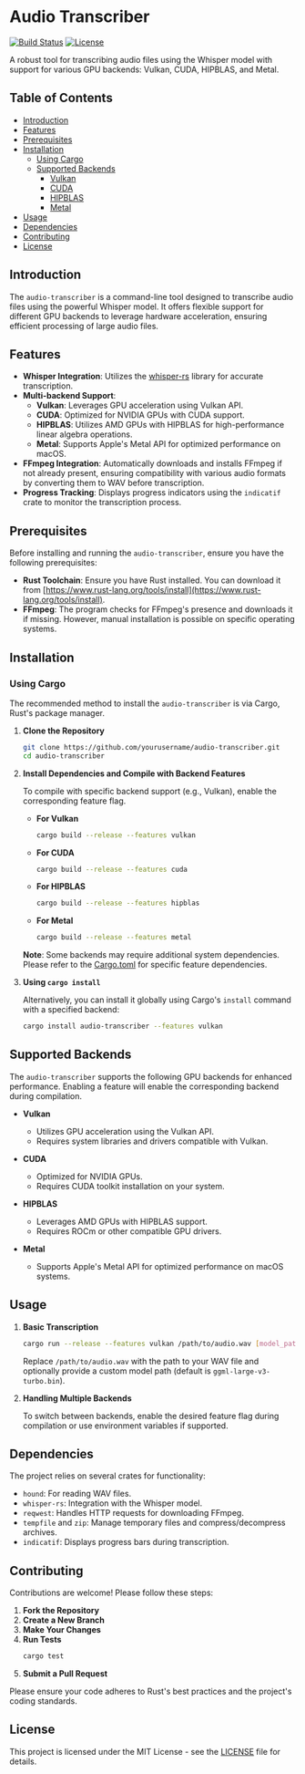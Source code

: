 # Audio Transcriber

[![Build 
Status](https://github.com/yourusername/audio-transcriber/workflows/CI/badge.svg)](https://github.com/yourusername/audio-transcriber/actions)
[![License](https://img.shields.io/badge/License-MIT-blue.svg)](LICENSE)

A robust tool for transcribing audio files using the Whisper model with support for various GPU backends: Vulkan, CUDA, HIPBLAS, and Metal.

## Table of Contents

- [Introduction](#introduction)
- [Features](#features)
- [Prerequisites](#prerequisites)
- [Installation](#installation)
  - [Using Cargo](#using-cargo)
  - [Supported Backends](#supported-backends)
    - [Vulkan](#vulkan)
    - [CUDA](#cuda)
    - [HIPBLAS](#hipblas)
    - [Metal](#metal)
- [Usage](#usage)
- [Dependencies](#dependencies)
- [Contributing](#contributing)
- [License](#license)

## Introduction

The `audio-transcriber` is a command-line tool designed to transcribe audio files using the powerful Whisper model. It offers flexible support 
for different GPU backends to leverage hardware acceleration, ensuring efficient processing of large audio files.

## Features

- **Whisper Integration**: Utilizes the [whisper-rs](https://github.com/alyssaq/rust-whisper) library for accurate transcription.
- **Multi-backend Support**:
  - **Vulkan**: Leverages GPU acceleration using Vulkan API.
  - **CUDA**: Optimized for NVIDIA GPUs with CUDA support.
  - **HIPBLAS**: Utilizes AMD GPUs with HIPBLAS for high-performance linear algebra operations.
  - **Metal**: Supports Apple's Metal API for optimized performance on macOS.
- **FFmpeg Integration**: Automatically downloads and installs FFmpeg if not already present, ensuring compatibility with various audio formats 
by converting them to WAV before transcription.
- **Progress Tracking**: Displays progress indicators using the `indicatif` crate to monitor the transcription process.

## Prerequisites

Before installing and running the `audio-transcriber`, ensure you have the following prerequisites:

- **Rust Toolchain**: Ensure you have Rust installed. You can download it from 
[https://www.rust-lang.org/tools/install](https://www.rust-lang.org/tools/install).
- **FFmpeg**: The program checks for FFmpeg's presence and downloads it if missing. However, manual installation is possible on specific 
operating systems.

## Installation

### Using Cargo

The recommended method to install the `audio-transcriber` is via Cargo, Rust's package manager.

1. **Clone the Repository**

   ```bash
   git clone https://github.com/yourusername/audio-transcriber.git
   cd audio-transcriber
   ```

2. **Install Dependencies and Compile with Backend Features**

   To compile with specific backend support (e.g., Vulkan), enable the corresponding feature flag.

   - **For Vulkan**
     ```bash
     cargo build --release --features vulkan
     ```
   - **For CUDA**
     ```bash
     cargo build --release --features cuda
     ```
   - **For HIPBLAS**
     ```bash
     cargo build --release --features hipblas
     ```
   - **For Metal**
     ```bash
     cargo build --release --features metal

   **Note**: Some backends may require additional system dependencies. Please refer to the [Cargo.toml](./Cargo.toml) for specific feature 
dependencies.

3. **Using `cargo install`**

   Alternatively, you can install it globally using Cargo's `install` command with a specified backend:

   ```bash
   cargo install audio-transcriber --features vulkan
   ```

## Supported Backends

The `audio-transcriber` supports the following GPU backends for enhanced performance. Enabling a feature will enable the corresponding backend 
during compilation.

- **Vulkan**
  - Utilizes GPU acceleration using the Vulkan API.
  - Requires system libraries and drivers compatible with Vulkan.
  
- **CUDA**
  - Optimized for NVIDIA GPUs.
  - Requires CUDA toolkit installation on your system.
  
- **HIPBLAS**
  - Leverages AMD GPUs with HIPBLAS support.
  - Requires ROCm or other compatible GPU drivers.

- **Metal**
  - Supports Apple's Metal API for optimized performance on macOS systems.

## Usage

1. **Basic Transcription**

   ```bash
   cargo run --release --features vulkan /path/to/audio.wav [model_path]
   ```

   Replace `/path/to/audio.wav` with the path to your WAV file and optionally provide a custom model path (default is 
`ggml-large-v3-turbo.bin`).

2. **Handling Multiple Backends**

   To switch between backends, enable the desired feature flag during compilation or use environment variables if supported.

## Dependencies

The project relies on several crates for functionality:

- `hound`: For reading WAV files.
- `whisper-rs`: Integration with the Whisper model.
- `reqwest`: Handles HTTP requests for downloading FFmpeg.
- `tempfile` and `zip`: Manage temporary files and compress/decompress archives.
- `indicatif`: Displays progress bars during transcription.

## Contributing

Contributions are welcome! Please follow these steps:

1. **Fork the Repository**
2. **Create a New Branch**
3. **Make Your Changes**
4. **Run Tests**
   ```bash
   cargo test
   ```
5. **Submit a Pull Request**

Please ensure your code adheres to Rust's best practices and the project's coding standards.

## License

This project is licensed under the MIT License - see the [LICENSE](LICENSE) file for details.